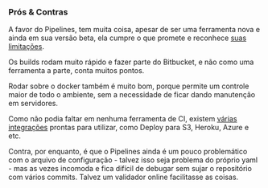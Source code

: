 ### <a name="pros-e-contras"></a> Prós & Contras

A favor do Pipelines, tem muita coisa, apesar de ser uma ferramenta nova e ainda em sua versão beta, ela cumpre o que promete e reconhece [suas limitações](https://confluence.atlassian.com/bitbucket/limitations-of-bitbucket-pipelines-827106051.html).

Os builds rodam muito rápido e fazer parte do Bitbucket, e não como uma ferramenta a parte, conta muitos pontos.

Rodar sobre o docker também é muito bom, porque permite um controle maior de todo o ambiente, sem a necessidade de ficar dando manutenção em servidores.

Como não podia faltar em nenhuma ferramenta de CI, existem [várias integrações](https://confluence.atlassian.com/bitbucket/bitbucket-pipelines-integrations-826868162.html) prontas para utilizar, como Deploy para S3, Heroku, Azure e etc.

Contra, por enquanto, é que o Pipelines ainda é um pouco problemático com o arquivo de configuração - talvez isso seja problema do próprio yaml - mas as vezes incomoda e fica difícil de debugar sem sujar o repositório com vários commits. Talvez um validador online facilitasse as coisas.
